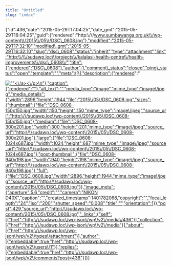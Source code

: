 ```yaml
---
title: "Untitled"
slug: "index"
---
```


{"id":436,"date":"2015-05-29T17:04:25","date\_gmt":"2015-05-29T16:04:25","guid":{"rendered":"http:\\/\\/www.sumbawanga.org.uk\\/wp-content\\/2015\\/05\\/DSC\_0608.jpg"},"modified":"2015-05-29T17:32:10","modified\_gmt":"2015-05-29T16:32:10","slug":"dsc\_0608","status":"inherit","type":"attachment","link":"http:\\/\\/sudawp.loc\\/projects\\/kalalasi-health-centre\\/health-improvements\\/dsc\_0608\\/","title":{"rendered":"DSC\_0608"},"author":1,"comment\_status":"closed","ping\_status":"open","template":"","meta":\[\],"description":{"rendered":"

[![\"\"](\"http:\/\/sudawp.loc\/wp-content\/2015\/05\/DSC_0608-300x201.jpg\")<\\/a><\\/p>\\n"},"caption":{"rendered":""},"alt\_text":"","media\_type":"image","mime\_type":"image\\/jpeg","media\_details":{"width":2896,"height":1944,"file":"2015\\/05\\/DSC\_0608.jpg","sizes":{"thumbnail":{"file":"DSC\_0608-150x150.jpg","width":150,"height":150,"mime\_type":"image\\/jpeg","source\_url":"http:\\/\\/sudawp.loc\\/wp-content\\/2015\\/05\\/DSC\_0608-150x150.jpg"},"medium":{"file":"DSC\_0608-300x201.jpg","width":300,"height":201,"mime\_type":"image\\/jpeg","source\_url":"http:\\/\\/sudawp.loc\\/wp-content\\/2015\\/05\\/DSC\_0608-300x201.jpg"},"large":{"file":"DSC\_0608-1024x687.jpg","width":1024,"height":687,"mime\_type":"image\\/jpeg","source\_url":"http:\\/\\/sudawp.loc\\/wp-content\\/2015\\/05\\/DSC\_0608-1024x687.jpg"},"post-thumbnail":{"file":"DSC\_0608-940x198.jpg","width":940,"height":198,"mime\_type":"image\\/jpeg","source\_url":"http:\\/\\/sudawp.loc\\/wp-content\\/2015\\/05\\/DSC\_0608-940x198.jpg"},"full":{"file":"DSC\_0608.jpg","width":2896,"height":1944,"mime\_type":"image\\/jpeg","source\_url":"http:\\/\\/sudawp.loc\\/wp-content\\/2015\\/05\\/DSC\_0608.jpg"}},"image\_meta":{"aperture":5.6,"credit":"","camera":"NIKON D40X","caption":"","created\_timestamp":1401782068,"copyright":"","focal\_length":"24","iso":"200","shutter\_speed":"0.008","title":"","orientation":1}},"post":429,"source\_url":"http:\\/\\/sudawp.loc\\/wp-content\\/2015\\/05\\/DSC\_0608.jpg","\_links":{"self":\[{"href":"http:\\/\\/sudawp.loc\\/wp-json\\/wp\\/v2\\/media\\/436"}\],"collection":\[{"href":"http:\\/\\/sudawp.loc\\/wp-json\\/wp\\/v2\\/media"}\],"about":\[{"href":"http:\\/\\/sudawp.loc\\/wp-json\\/wp\\/v2\\/types\\/attachment"}\],"author":\[{"embeddable":true,"href":"http:\\/\\/sudawp.loc\\/wp-json\\/wp\\/v2\\/users\\/1"}\],"replies":\[{"embeddable":true,"href":"http:\\/\\/sudawp.loc\\/wp-json\\/wp\\/v2\\/comments?post=436"}\]}}](http:\/\/sudawp.loc\/wp-content\/2015\/05\/DSC_0608.jpg)